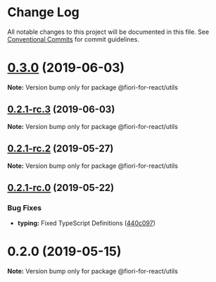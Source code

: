 # Change Log

All notable changes to this project will be documented in this file.
See [Conventional Commits](https://conventionalcommits.org) for commit guidelines.

# [0.3.0](https://github.com/SAP/fiori-for-react/packages/utils/compare/v0.2.1-rc.3...v0.3.0) (2019-06-03)

**Note:** Version bump only for package @fiori-for-react/utils





## [0.2.1-rc.3](https://github.com/SAP/fiori-for-react/packages/utils/compare/v0.2.1-rc.2...v0.2.1-rc.3) (2019-06-03)

**Note:** Version bump only for package @fiori-for-react/utils





## [0.2.1-rc.2](https://github.com/SAP/fiori-for-react/packages/utils/compare/v0.2.1-rc.1...v0.2.1-rc.2) (2019-05-27)

**Note:** Version bump only for package @fiori-for-react/utils





## [0.2.1-rc.0](https://github.com/SAP/fiori-for-react/packages/utils/compare/v0.2.0...v0.2.1-rc.0) (2019-05-22)


### Bug Fixes

* **typing:** Fixed TypeScript Definitions ([440c097](https://github.com/SAP/fiori-for-react/packages/utils/commit/440c097))





# 0.2.0 (2019-05-15)

**Note:** Version bump only for package @fiori-for-react/utils
